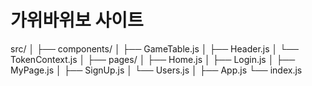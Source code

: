# 가위바위보 사이트 

src/
│
├── components/
│ ├── GameTable.js
│ ├── Header.js
│ └── TokenContext.js
│
├── pages/
│ ├── Home.js
│ ├── Login.js
│ ├── MyPage.js
│ ├── SignUp.js
│ └── Users.js
│
├── App.js
└── index.js

